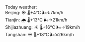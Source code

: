 Today weather:  
Beijing: ☀️   🌡️+4°C 🌬️↓7km/h  
Tianjin: 🌧   🌡️+13°C 🌬️→21km/h  
Shijiazhuang: ☀️   🌡️+16°C 🌬️→19km/h  
Tangshan: ☀️   🌡️+18°C 🌬️↘26km/h  
